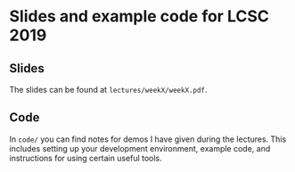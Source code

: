 # Slides and example code for LCSC 2019

## Slides

The slides can be found at `lectures/weekX/weekX.pdf`.

## Code

In `code/` you can find notes for demos I have given during the lectures. This includes setting up your development environment, example code, and instructions for using certain useful tools.
